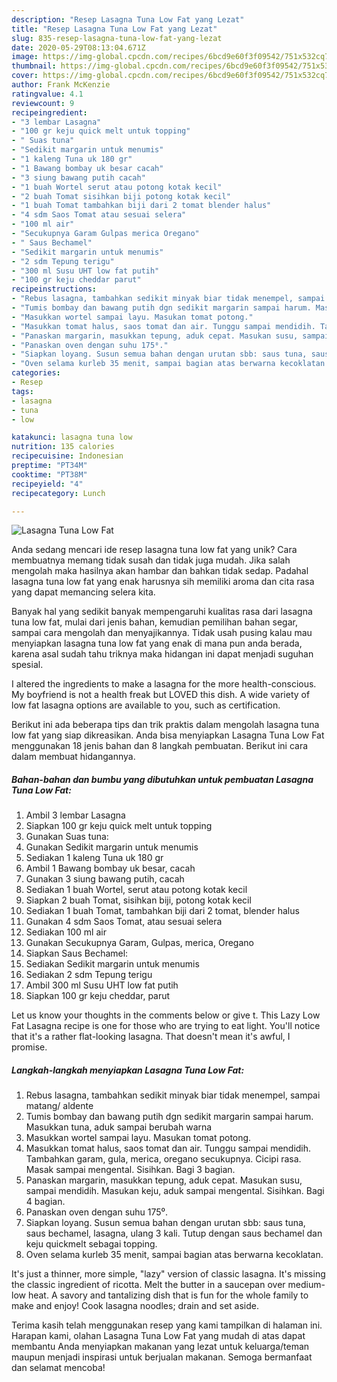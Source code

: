 ```yaml
---
description: "Resep Lasagna Tuna Low Fat yang Lezat"
title: "Resep Lasagna Tuna Low Fat yang Lezat"
slug: 835-resep-lasagna-tuna-low-fat-yang-lezat
date: 2020-05-29T08:13:04.671Z
image: https://img-global.cpcdn.com/recipes/6bcd9e60f3f09542/751x532cq70/lasagna-tuna-low-fat-foto-resep-utama.jpg
thumbnail: https://img-global.cpcdn.com/recipes/6bcd9e60f3f09542/751x532cq70/lasagna-tuna-low-fat-foto-resep-utama.jpg
cover: https://img-global.cpcdn.com/recipes/6bcd9e60f3f09542/751x532cq70/lasagna-tuna-low-fat-foto-resep-utama.jpg
author: Frank McKenzie
ratingvalue: 4.1
reviewcount: 9
recipeingredient:
- "3 lembar Lasagna"
- "100 gr keju quick melt untuk topping"
- " Suas tuna"
- "Sedikit margarin untuk menumis"
- "1 kaleng Tuna uk 180 gr"
- "1 Bawang bombay uk besar cacah"
- "3 siung bawang putih cacah"
- "1 buah Wortel serut atau potong kotak kecil"
- "2 buah Tomat sisihkan biji potong kotak kecil"
- "1 buah Tomat tambahkan biji dari 2 tomat blender halus"
- "4 sdm Saos Tomat atau sesuai selera"
- "100 ml air"
- "Secukupnya Garam Gulpas merica Oregano"
- " Saus Bechamel"
- "Sedikit margarin untuk menumis"
- "2 sdm Tepung terigu"
- "300 ml Susu UHT low fat putih"
- "100 gr keju cheddar parut"
recipeinstructions:
- "Rebus lasagna, tambahkan sedikit minyak biar tidak menempel, sampai matang/ aldente"
- "Tumis bombay dan bawang putih dgn sedikit margarin sampai harum. Masukkan tuna, aduk sampai berubah warna"
- "Masukkan wortel sampai layu. Masukan tomat potong."
- "Masukkan tomat halus, saos tomat dan air. Tunggu sampai mendidih. Tambahkan garam, gula, merica, oregano secukupnya. Cicipi rasa. Masak sampai mengental. Sisihkan. Bagi 3 bagian."
- "Panaskan margarin, masukkan tepung, aduk cepat. Masukan susu, sampai mendidih. Masukan keju, aduk sampai mengental. Sisihkan. Bagi 4 bagian."
- "Panaskan oven dengan suhu 175⁰."
- "Siapkan loyang. Susun semua bahan dengan urutan sbb: saus tuna, saus bechamel, lasagna, ulang 3 kali. Tutup dengan saus bechamel dan keju quickmelt sebagai topping."
- "Oven selama kurleb 35 menit, sampai bagian atas berwarna kecoklatan."
categories:
- Resep
tags:
- lasagna
- tuna
- low

katakunci: lasagna tuna low 
nutrition: 135 calories
recipecuisine: Indonesian
preptime: "PT34M"
cooktime: "PT38M"
recipeyield: "4"
recipecategory: Lunch

---
```



![Lasagna Tuna Low Fat](https://img-global.cpcdn.com/recipes/6bcd9e60f3f09542/751x532cq70/lasagna-tuna-low-fat-foto-resep-utama.jpg)

Anda sedang mencari ide resep lasagna tuna low fat yang unik? Cara membuatnya memang tidak susah dan tidak juga mudah. Jika salah mengolah maka hasilnya akan hambar dan bahkan tidak sedap. Padahal lasagna tuna low fat yang enak harusnya sih memiliki aroma dan cita rasa yang dapat memancing selera kita.

Banyak hal yang sedikit banyak mempengaruhi kualitas rasa dari lasagna tuna low fat, mulai dari jenis bahan, kemudian pemilihan bahan segar, sampai cara mengolah dan menyajikannya. Tidak usah pusing kalau mau menyiapkan lasagna tuna low fat yang enak di mana pun anda berada, karena asal sudah tahu triknya maka hidangan ini dapat menjadi suguhan spesial.

I altered the ingredients to make a lasagna for the more health-conscious. My boyfriend is not a health freak but LOVED this dish. A wide variety of low fat lasagna options are available to you, such as certification.


Berikut ini ada beberapa tips dan trik praktis dalam mengolah lasagna tuna low fat yang siap dikreasikan. Anda bisa menyiapkan Lasagna Tuna Low Fat menggunakan 18 jenis bahan dan 8 langkah pembuatan. Berikut ini cara dalam membuat hidangannya.

<!--inarticleads1-->

##### Bahan-bahan dan bumbu yang dibutuhkan untuk pembuatan Lasagna Tuna Low Fat:

1. Ambil 3 lembar Lasagna
1. Siapkan 100 gr keju quick melt untuk topping
1. Gunakan  Suas tuna:
1. Gunakan Sedikit margarin untuk menumis
1. Sediakan 1 kaleng Tuna uk 180 gr
1. Ambil 1 Bawang bombay uk besar, cacah
1. Gunakan 3 siung bawang putih, cacah
1. Sediakan 1 buah Wortel, serut atau potong kotak kecil
1. Siapkan 2 buah Tomat, sisihkan biji, potong kotak kecil
1. Sediakan 1 buah Tomat, tambahkan biji dari 2 tomat, blender halus
1. Gunakan 4 sdm Saos Tomat, atau sesuai selera
1. Sediakan 100 ml air
1. Gunakan Secukupnya Garam, Gulpas, merica, Oregano
1. Siapkan  Saus Bechamel:
1. Sediakan Sedikit margarin untuk menumis
1. Sediakan 2 sdm Tepung terigu
1. Ambil 300 ml Susu UHT low fat putih
1. Siapkan 100 gr keju cheddar, parut


Let us know your thoughts in the comments below or give t. This Lazy Low Fat Lasagna recipe is one for those who are trying to eat light. You&#39;ll notice that it&#39;s a rather flat-looking lasagna. That doesn&#39;t mean it&#39;s awful, I promise. 

<!--inarticleads2-->

##### Langkah-langkah menyiapkan Lasagna Tuna Low Fat:

1. Rebus lasagna, tambahkan sedikit minyak biar tidak menempel, sampai matang/ aldente
1. Tumis bombay dan bawang putih dgn sedikit margarin sampai harum. Masukkan tuna, aduk sampai berubah warna
1. Masukkan wortel sampai layu. Masukan tomat potong.
1. Masukkan tomat halus, saos tomat dan air. Tunggu sampai mendidih. Tambahkan garam, gula, merica, oregano secukupnya. Cicipi rasa. Masak sampai mengental. Sisihkan. Bagi 3 bagian.
1. Panaskan margarin, masukkan tepung, aduk cepat. Masukan susu, sampai mendidih. Masukan keju, aduk sampai mengental. Sisihkan. Bagi 4 bagian.
1. Panaskan oven dengan suhu 175⁰.
1. Siapkan loyang. Susun semua bahan dengan urutan sbb: saus tuna, saus bechamel, lasagna, ulang 3 kali. Tutup dengan saus bechamel dan keju quickmelt sebagai topping.
1. Oven selama kurleb 35 menit, sampai bagian atas berwarna kecoklatan.


It&#39;s just a thinner, more simple, &#34;lazy&#34; version of classic lasagna. It&#39;s missing the classic ingredient of ricotta. Melt the butter in a saucepan over medium-low heat. A savory and tantalizing dish that is fun for the whole family to make and enjoy! Cook lasagna noodles; drain and set aside. 

Terima kasih telah menggunakan resep yang kami tampilkan di halaman ini. Harapan kami, olahan Lasagna Tuna Low Fat yang mudah di atas dapat membantu Anda menyiapkan makanan yang lezat untuk keluarga/teman maupun menjadi inspirasi untuk berjualan makanan. Semoga bermanfaat dan selamat mencoba!

